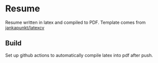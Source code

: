 # Resume

Resume written in latex and compiled to PDF. Template comes from [jankapunkt/latexcv](https://github.com/jankapunkt/latexcv)

## Build

Set up github actions to automatically compile latex into pdf after push.